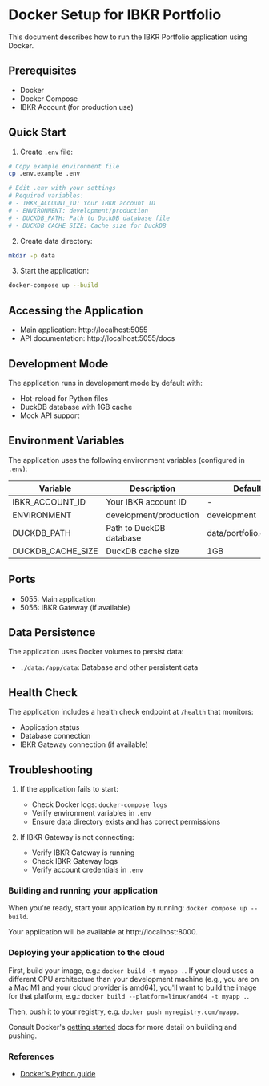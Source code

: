 # Docker Setup for IBKR Portfolio

This document describes how to run the IBKR Portfolio application using Docker.

## Prerequisites

- Docker
- Docker Compose
- IBKR Account (for production use)

## Quick Start

1. Create `.env` file:
```bash
# Copy example environment file
cp .env.example .env

# Edit .env with your settings
# Required variables:
# - IBKR_ACCOUNT_ID: Your IBKR account ID
# - ENVIRONMENT: development/production
# - DUCKDB_PATH: Path to DuckDB database file
# - DUCKDB_CACHE_SIZE: Cache size for DuckDB
```

2. Create data directory:
```bash
mkdir -p data
```

3. Start the application:
```bash
docker-compose up --build
```

## Accessing the Application

- Main application: http://localhost:5055
- API documentation: http://localhost:5055/docs

## Development Mode

The application runs in development mode by default with:
- Hot-reload for Python files
- DuckDB database with 1GB cache
- Mock API support

## Environment Variables

The application uses the following environment variables (configured in `.env`):

| Variable | Description | Default |
|----------|-------------|---------|
| IBKR_ACCOUNT_ID | Your IBKR account ID | - |
| ENVIRONMENT | development/production | development |
| DUCKDB_PATH | Path to DuckDB database | data/portfolio.duckdb |
| DUCKDB_CACHE_SIZE | DuckDB cache size | 1GB |

## Ports

- 5055: Main application
- 5056: IBKR Gateway (if available)

## Data Persistence

The application uses Docker volumes to persist data:
- `./data:/app/data`: Database and other persistent data

## Health Check

The application includes a health check endpoint at `/health` that monitors:
- Application status
- Database connection
- IBKR Gateway connection (if available)

## Troubleshooting

1. If the application fails to start:
   - Check Docker logs: `docker-compose logs`
   - Verify environment variables in `.env`
   - Ensure data directory exists and has correct permissions

2. If IBKR Gateway is not connecting:
   - Verify IBKR Gateway is running
   - Check IBKR Gateway logs
   - Verify account credentials in `.env`

### Building and running your application

When you're ready, start your application by running:
`docker compose up --build`.

Your application will be available at http://localhost:8000.

### Deploying your application to the cloud

First, build your image, e.g.: `docker build -t myapp .`.
If your cloud uses a different CPU architecture than your development
machine (e.g., you are on a Mac M1 and your cloud provider is amd64),
you'll want to build the image for that platform, e.g.:
`docker build --platform=linux/amd64 -t myapp .`.

Then, push it to your registry, e.g. `docker push myregistry.com/myapp`.

Consult Docker's [getting started](https://docs.docker.com/go/get-started-sharing/)
docs for more detail on building and pushing.

### References
* [Docker's Python guide](https://docs.docker.com/language/python/)